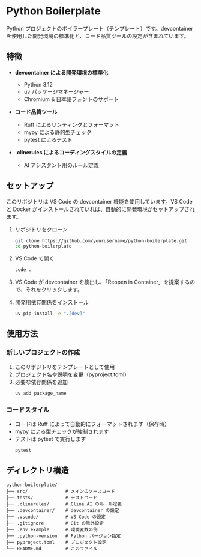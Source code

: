 # Python Boilerplate

Python プロジェクトのボイラープレート（テンプレート）です。devcontainer を使用した開発環境の標準化と、コード品質ツールの設定が含まれています。

## 特徴

- **devcontainer による開発環境の標準化**
  - Python 3.12
  - uv パッケージマネージャー
  - Chromium & 日本語フォントのサポート

- **コード品質ツール**
  - Ruff によるリンティングとフォーマット
  - mypy による静的型チェック
  - pytest によるテスト

- **.clinerules によるコーディングスタイルの定義**
  - AI アシスタント用のルール定義

## セットアップ

このリポジトリは VS Code の devcontainer 機能を使用しています。VS Code と Docker がインストールされていれば、自動的に開発環境がセットアップされます。

1. リポジトリをクローン
   ```bash
   git clone https://github.com/yourusername/python-boilerplate.git
   cd python-boilerplate
   ```

2. VS Code で開く
   ```bash
   code .
   ```

3. VS Code が devcontainer を検出し、「Reopen in Container」を提案するので、それをクリックします。

4. 開発用依存関係をインストール
   ```bash
   uv pip install -e ".[dev]"
   ```

## 使用方法

### 新しいプロジェクトの作成

1. このリポジトリをテンプレートとして使用
2. プロジェクト名や説明を変更（pyproject.toml）
3. 必要な依存関係を追加
   ```bash
   uv add package_name
   ```

### コードスタイル

- コードは Ruff によって自動的にフォーマットされます（保存時）
- mypy による型チェックが強制されます
- テストは pytest で実行します
  ```bash
  pytest
  ```

## ディレクトリ構造

```
python-boilerplate/
├── src/              # メインのソースコード
├── tests/            # テストコード
├── .clinerules/      # Cline AI のルール定義
├── .devcontainer/    # devcontainer の設定
├── .vscode/          # VS Code の設定
├── .gitignore        # Git の除外設定
├── .env.example      # 環境変数の例
├── .python-version   # Python バージョン指定
├── pyproject.toml    # プロジェクト設定
└── README.md         # このファイル
